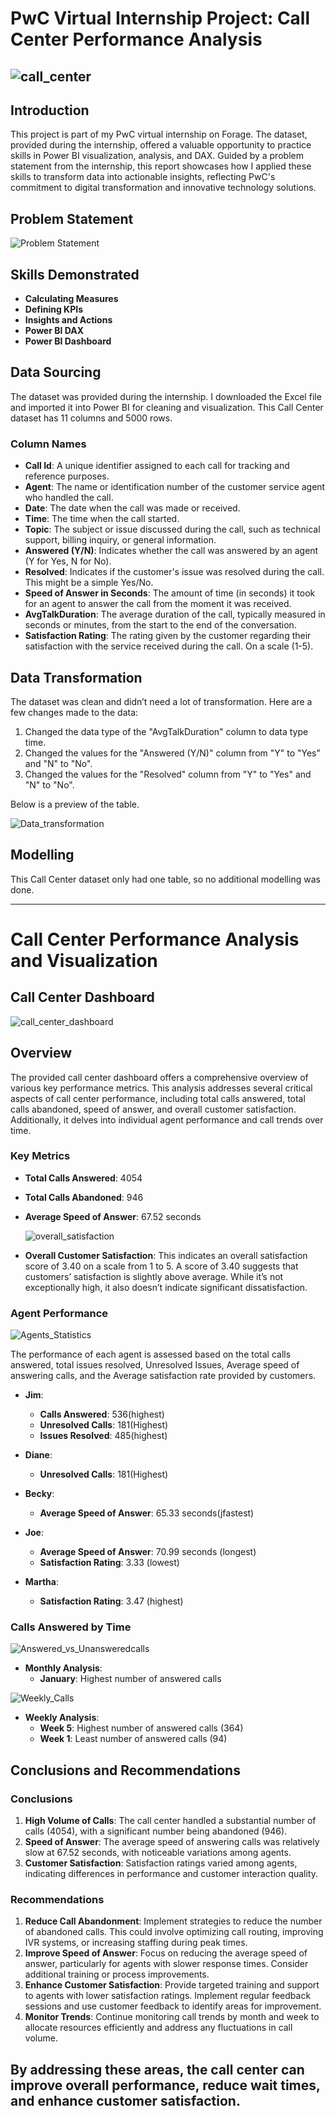 # PwC Virtual Internship Project: Call Center Performance Analysis

![call_center](call_center.jpg)
---
## Introduction

This project is part of my PwC virtual internship on Forage. The dataset, provided during the internship, offered a valuable opportunity to practice skills in Power BI visualization, analysis, and DAX. Guided by a problem statement from the internship, this report showcases how I applied these skills to transform data into actionable insights, reflecting PwC's commitment to digital transformation and innovative technology solutions.

## Problem Statement

![Problem Statement](problem_statement.png.png)

## Skills Demonstrated

- **Calculating Measures**
- **Defining KPIs**
- **Insights and Actions**
- **Power BI DAX**
- **Power BI Dashboard**

## Data Sourcing

The dataset was provided during the internship. I downloaded the Excel file and imported it into Power BI for cleaning and visualization. This Call Center dataset has 11 columns and 5000 rows.

### Column Names

- **Call Id**: A unique identifier assigned to each call for tracking and reference purposes.
- **Agent**: The name or identification number of the customer service agent who handled the call.
- **Date**: The date when the call was made or received.
-  **Time**: The time when the call started.
- **Topic**: The subject or issue discussed during the call, such as technical support, billing inquiry, or general information.
- **Answered (Y/N)**: Indicates whether the call was answered by an agent (Y for Yes, N for No).
- **Resolved**: Indicates if the customer's issue was resolved during the call. This might be a simple Yes/No.
- **Speed of Answer in Seconds**: The amount of time (in seconds) it took for an agent to answer the call from the moment it was received.
- **AvgTalkDuration**: The average duration of the call, typically measured in seconds or minutes, from the start to the end of the conversation.
- **Satisfaction Rating**: The rating given by the customer regarding their satisfaction with the service received during the call. On a scale (1-5).

## Data Transformation

The dataset was clean and didn’t need a lot of transformation. Here are a few changes made to the data:

1. Changed the data type of the "AvgTalkDuration" column to data type time.
2. Changed the values for the "Answered (Y/N)" column from "Y" to "Yes" and "N" to "No".
3. Changed the values for the "Resolved" column from "Y" to "Yes" and "N" to "No".

Below is a preview of the table.

![Data_transformation](Data_transformation.jpg)

## Modelling

This Call Center dataset only had one table, so no additional modelling was done.

---

# Call Center Performance Analysis and Visualization
## Call Center Dashboard

![call_center_dashboard](call_center_dashboard.png)
## Overview

The provided call center dashboard offers a comprehensive overview of various key performance metrics. This analysis addresses several critical aspects of call center performance, including total calls answered, total calls abandoned, speed of answer, and overall customer satisfaction. Additionally, it delves into individual agent performance and call trends over time.

### Key Metrics

- **Total Calls Answered**: 4054
- **Total Calls Abandoned**: 946
- **Average Speed of Answer**: 67.52 seconds

  ![overall_satisfaction](overall_satisfaction.png)
- **Overall Customer Satisfaction**: This indicates an overall satisfaction score of 3.40 on a scale from 1 to 5. A score of 3.40 suggests that customers’ satisfaction is slightly above average. While it’s not exceptionally high, it also doesn’t indicate significant dissatisfaction.

### Agent Performance
![Agents_Statistics](Agents_Statistics.png)

The performance of each agent is assessed based on the total calls answered, total issues resolved, Unresolved Issues, Average speed of answering calls, and the Average satisfaction rate provided by customers.

- **Jim**:
  - **Calls Answered**: 536(highest)
  - **Unresolved Calls**: 181(Highest)
  - **Issues Resolved**: 485(highest)

 - **Diane**:
   - **Unresolved Calls**: 181(Highest)   

- **Becky**:
  - **Average Speed of Answer**: 65.33 seconds(jfastest)

- **Joe**:
  - **Average Speed of Answer**: 70.99 seconds (longest)
  - **Satisfaction Rating**: 3.33 (lowest)

- **Martha**:
  - **Satisfaction Rating**: 3.47 (highest)
  

### Calls Answered by Time

![Answered_vs_Unansweredcalls](Answered_vs_Unansweredcalls.png)

- **Monthly Analysis**:
  - **January**: Highest number of answered calls
 
![Weekly_Calls](Weekly_Calls.png)
- **Weekly Analysis**:
  - **Week 5**: Highest number of answered calls (364)
  - **Week 1**: Least number of answered calls (94)

## Conclusions and Recommendations

### Conclusions

1. **High Volume of Calls**: The call center handled a substantial number of calls (4054), with a significant number being abandoned (946).
2. **Speed of Answer**: The average speed of answering calls was relatively slow at 67.52 seconds, with noticeable variations among agents.
3. **Customer Satisfaction**: Satisfaction ratings varied among agents, indicating differences in performance and customer interaction quality.

### Recommendations

1. **Reduce Call Abandonment**: Implement strategies to reduce the number of abandoned calls. This could involve optimizing call routing, improving IVR systems, or increasing staffing during peak times.
2. **Improve Speed of Answer**: Focus on reducing the average speed of answer, particularly for agents with slower response times. Consider additional training or process improvements.
3. **Enhance Customer Satisfaction**: Provide targeted training and support to agents with lower satisfaction ratings. Implement regular feedback sessions and use customer feedback to identify areas for improvement.
4. **Monitor Trends**: Continue monitoring call trends by month and week to allocate resources efficiently and address any fluctuations in call volume.

By addressing these areas, the call center can improve overall performance, reduce wait times, and enhance customer satisfaction.
---
